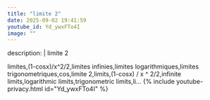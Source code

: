 ```yaml
---
title: "limite 2"
date: 2025-09-02 19:41:59 
youtube_id: Yd_ywxFTo4I
image: ""
---
```

description: |
  limite 2
  
  
  
  limites,(1-cosx)/x^2/2,limites infinies,limites logarithmiques,limites trigonometriques,cos,limite 2,limits,(1-cosx) / x ^ 2/2,infinite limits,logarithmic limits,trigonometric limits,li...
{% include youtube-privacy.html id="Yd_ywxFTo4I" %}
